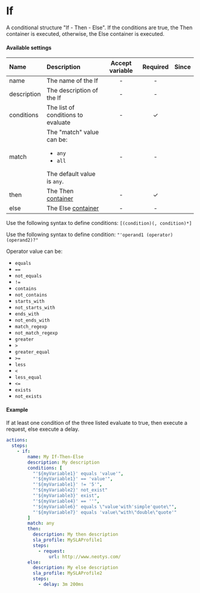 # If

A conditional structure "If - Then - Else". If the conditions are true, the Then container is executed, otherwise, the Else container is executed.

#### Available settings
| Name         | Description                                                                                        | Accept variable | Required           | Since |
|:------------ |:-------------------------------------------------------------------------------------------------- |:---------------:|:------------------:|:-----:|
| name         | The name of the If                                                                                 | -               | -                  |       |
| description  | The description of the If                                                                          | -               | -                  |       |
| conditions   | The list of conditions to evaluate                                                                 | -               | &#x2713;           |       |
| match        | The "match" value can be: <ul><li>`any`</li><li>`all`</li></ul>The default value is `any`.         | -               | -                  |       |
| then         | The Then [container](container.md)                                                                 | -               | &#x2713;           |       |
| else         | The Else [container](container.md)                                                                 | -               | -                  |       |

Use the following syntax to define conditions: `[(condition)(, condition)*]`

Use the following syntax to define condition: `"'operand1 (operator) (operand2)?"`

Operator value can be: <ul><li>`equals`</li><li>`==`</li><li>`not_equals`</li><li>`!=`</li><li>`contains`</li><li>`not_contains`</li><li>`starts_with`</li><li>`not_starts_with`</li><li>`ends_with`</li><li>`not_ends_with`</li><li>`match_regexp`</li><li>`not_match_regexp`</li><li>`greater`</li><li>`>`</li><li>`greater_equal`</li><li>`>=`</li><li>`less`</li><li>`<`</li><li>`less_equal`</li><li>`<=`</li><li>`exists`</li><li>`not_exists`</li></ul>

#### Example
If at least one condition of the three listed evaluate to true, then execute a request, else execute a delay.
```yaml
actions:
  steps:
    - if:
        name: My If-Then-Else
        description: My description
        conditions: [
          "'${myVariable1}' equals 'value'",
          "'${myVariable1}' == 'value'",
          "'${myVariable1}' != '5'",
          "'${myVariable2}' not_exist"
          "'${myVariable3}' exist",
          "'${myVariable4}' == ''",
          "'${myVariable6}' equals \"value'with'simple'quote\"",
          "'${myVariable7}' equals 'value\"with\"double\"quote'"
        ]
        match: any
        then:
          description: My then description
          sla_profile: MySLAProfile1
          steps:
            - request:
                url: http://www.neotys.com/
        else:
          description: My else description
          sla_profile: MySLAProfile2
          steps:
            - delay: 3m 200ms
```